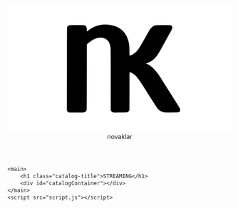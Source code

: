 <!DOCTYPE html>
<html lang="es">
<head>
    <meta charset="UTF-8">
    <meta name="viewport" content="width=device-width, initial-scale=1.0">
    <title>Catálogo Novaklar</title>
    <link rel="stylesheet" href="styles.css">
    <link href="https://fonts.googleapis.com/css2?family=Comme:wght@400;700&display=swap" rel="stylesheet">
</head>
<body>
    <header>
        <div class="logo-container">
            <img src="https://raw.githubusercontent.com/novaklar/web/refs/heads/main/Novaklar.svg" alt="Logo Novaklar" class="logo">
            <span class="novaklar-text">novaklar</span>
        </div>
    </header>
    
    <main>
        <h1 class="catalog-title">STREAMING</h1>
        <div id="catalogContainer"></div>
    </main>
    <script src="script.js"></script>
</body>
</html>
